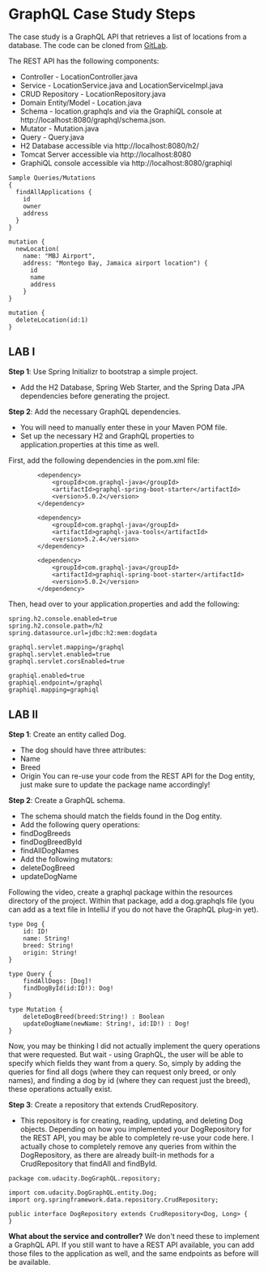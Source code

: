 # GraphQL Case Study Steps

The case study is a GraphQL API that retrieves a list of locations from a database. The code can be cloned from [GitLab](https://gitlab.com/videolearning/udacity-java/tree/master/Lesson3-graphql).

The REST API has the following components:

* Controller - LocationController.java
* Service - LocationService.java and LocationServiceImpl.java
* CRUD Repository - LocationRepository.java
* Domain Entity/Model - Location.java
* Schema - location.graphqls and via the GraphiQL console at http://localhost:8080/graphql/schema.json.
* Mutator - Mutation.java
* Query - Query.java
* H2 Database accessible via http://localhost:8080/h2/
* Tomcat Server accessible via http://localhost:8080
* GraphiQL console accessible via http://localhost:8080/graphiql

```
Sample Queries/Mutations
{
  findAllApplications {
    id
    owner
    address
  }
}

mutation {
  newLocation(
    name: "MBJ Airport",
    address: "Montego Bay, Jamaica airport location") {
      id 
      name
      address
    }
}

mutation {
  deleteLocation(id:1)
}

```

## LAB I
__Step 1__: Use Spring Initializr to bootstrap a simple project.
* Add the H2 Database, Spring Web Starter, and the Spring Data JPA dependencies before generating the project.

__Step 2__: Add the necessary GraphQL dependencies.
* You will need to manually enter these in your Maven POM file.
* Set up the necessary H2 and GraphQL properties to application.properties at this time as well.
  
First, add the following dependencies in the pom.xml file:
```
		<dependency>
			<groupId>com.graphql-java</groupId>
			<artifactId>graphql-spring-boot-starter</artifactId>
			<version>5.0.2</version>
		</dependency>

		<dependency>
			<groupId>com.graphql-java</groupId>
			<artifactId>graphql-java-tools</artifactId>
			<version>5.2.4</version>
		</dependency>

		<dependency>
			<groupId>com.graphql-java</groupId>
			<artifactId>graphiql-spring-boot-starter</artifactId>
			<version>5.0.2</version>
		</dependency>
```
Then, head over to your application.properties and add the following:
```
spring.h2.console.enabled=true
spring.h2.console.path=/h2
spring.datasource.url=jdbc:h2:mem:dogdata

graphql.servlet.mapping=/graphql
graphql.servlet.enabled=true
graphql.servlet.corsEnabled=true

graphiql.enabled=true
graphiql.endpoint=/graphql
graphiql.mapping=graphiql
```

## LAB II
__Step 1__: Create an entity called Dog.
* The dog should have three attributes:
 * Name
 * Breed
 * Origin
You can re-use your code from the REST API for the Dog entity, just make sure to update the package name accordingly!

__Step 2__: Create a GraphQL schema.
* The schema should match the fields found in the Dog entity.
* Add the following query operations:
 * findDogBreeds
 * findDogBreedById
 * findAllDogNames
* Add the following mutators:
 * deleteDogBreed
 * updateDogName

Following the video, create a graphql package within the resources directory of the project. Within that package, add a dog.graphqls file (you can add as a text file in IntelliJ if you do not have the GraphQL plug-in yet).
```
type Dog {
    id: ID!
    name: String!
    breed: String!
    origin: String!
}

type Query {
    findAllDogs: [Dog]!
    findDogById(id:ID!): Dog!
}

type Mutation {
    deleteDogBreed(breed:String!) : Boolean
    updateDogName(newName: String!, id:ID!) : Dog!
}
```
Now, you may be thinking I did not actually implement the query operations that were requested. But wait - using GraphQL, the user will be able to specify which fields they want from a query. So, simply by adding the queries for find all dogs (where they can request only breed, or only names), and finding a dog by id (where they can request just the breed), these operations actually exist.

__Step 3__: Create a repository that extends CrudRepository.
 * This repository is for creating, reading, updating, and deleting Dog objects.
Depending on how you implemented your DogRepository for the REST API, you may be able to completely re-use your code here. I actually chose to completely remove any queries from within the DogRepository, as there are already built-in methods for a CrudRepository that findAll and findById.

```
package com.udacity.DogGraphQL.repository;

import com.udacity.DogGraphQL.entity.Dog;
import org.springframework.data.repository.CrudRepository;

public interface DogRepository extends CrudRepository<Dog, Long> {
}
```
__What about the service and controller?__
We don't need these to implement a GraphQL API. If you still want to have a REST API available, you can add those files to the application as well, and the same endpoints as before will be available.
